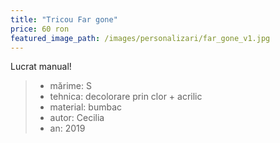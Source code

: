 ```yaml
---
title: "Tricou Far gone"
price: 60 ron
featured_image_path: /images/personalizari/far_gone_v1.jpg
---
```


Lucrat manual!

> - mărime: S
> - tehnica: decolorare prin clor + acrilic 
> - material: bumbac
> - autor: Cecilia
> - an: 2019
